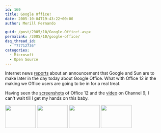 ```yaml
---
id: 160
title: Google Office!
date: 2005-10-04T19:43:22+00:00
author: Merill Fernando

guid: /post/2005/10/Google-Office!.aspx
permalink: /2005/10/google-office/
dsq_thread_id:
  - "77712736"
categories:
  - Microsoft
  - Open Source
---
```


<p>Internet news <a href="http://www.internetnews.com/dev-news/article.php/3553371">reports</a> 
about&nbsp;an announcement&nbsp;that Google and Sun are to make later in the day 
today about Google Office. What with Office 12 in the making we Office users are 
going to be in for a real treat.</p>
<p>Having seen the <a href="http://www.microsoft.com/presspass/features/2005/sep05/09-13OfficeUI.mspx">screenshots</a> 
of Office 12 and the <a href="http://channel9.msdn.com/showpost.aspx?postid=114720">video</a> on Channel 
9, I can't wait till I get my hands on this baby.</p>
<p><a href="http://www.microsoft.com/presspass/images/features/2005/09-13Office12-Word_lg.jpg"><img style="WIDTH: 100px; HEIGHT: 75px" alt="" hspace="0" src="http://www.merill.net/wp-content/uploads/contentbinary/09-13Office12-Word_thumb.jpg" border="0"></a>&nbsp;<a href="http://www.microsoft.com/presspass/images/features/2005/09-13Office12-Excel_lg.jpg"><img style="WIDTH: 100px; HEIGHT: 75px" alt="" hspace="0" src="http://www.merill.net/wp-content/uploads/contentbinary/09-13Office12-Excel_thumb.jpg" border="0"></a>&nbsp;<a href="http://www.microsoft.com/presspass/images/features/2005/09-13Office12-Access_lg.jpg"><img style="WIDTH: 100px; HEIGHT: 75px" alt="" hspace="0" src="http://www.merill.net/wp-content/uploads/contentbinary/09-13Office12-Access_thumb.jpg" border="0"></a>&nbsp;<a href="http://www.microsoft.com/presspass/images/features/2005/09-13Office12-PPT_lg.jpg"><img style="WIDTH: 100px; HEIGHT: 75px" alt="" hspace="0" src="http://www.merill.net/wp-content/uploads/contentbinary/09-13Office12-PPT_thumb.jpg" border="0"></a></p>